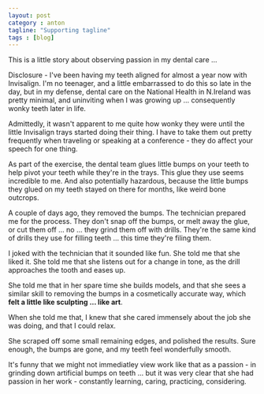 ```yaml
---
layout: post
category : anton
tagline: "Supporting tagline"
tags : [blog]
---
```


This is a little story about observing passion in my dental care ...

Disclosure - I've been having my teeth aligned for almost a year now with Invisalign. I'm no teenager, and a little embarrassed to do this so late in the day, but in my defense, dental care on the National Health in N.Ireland was pretty minimal, and uninviting when I was growing up ... consequently wonky teeth later in life.

Admittedly, it wasn't apparent to me quite how wonky they were until the little Invisalign trays started doing their thing. I have to take them out pretty frequently when traveling or speaking at a conference - they do affect your speech for one thing.

As part of the exercise, the dental team glues little bumps on your teeth to help pivot your teeth while they're in the trays. This glue they use seems incredible to me. And also potentially hazardous, because the little bumps they glued on my teeth stayed on there for months, like weird bone outcrops.

A couple of days ago, they removed the bumps. The technician prepared me for the process. They don't snap off the bumps, or melt away the glue, or cut them off ... no ... they grind them off with drills. They're the same kind of drills they use for filling teeth ... this time they're filing them.

I joked with the technician that it sounded like fun. She told me that she liked it. She told me that she listens out for a change in tone, as the drill approaches the tooth and eases up. 

She told me that in her spare time she builds models, and that she sees a similar skill to removing the bumps in a cosmetically accurate way, which **felt a little like sculpting ... like art**.

When she told me that, I knew that she cared immensely about the job she was doing, and that I could relax. 

She scraped off some small remaining edges, and polished the results. Sure enough, the bumps are gone, and my teeth feel wonderfully smooth. 

It's funny that we might not immediatley view work like that as a passion - in grinding down artificial bumps on teeth ... but it was very clear that she had passion in her work - constantly learning, caring, practicing, considering. 


